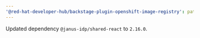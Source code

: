 ```yaml
---
'@red-hat-developer-hub/backstage-plugin-openshift-image-registry': patch
---
```


Updated dependency `@janus-idp/shared-react` to `2.16.0`.

